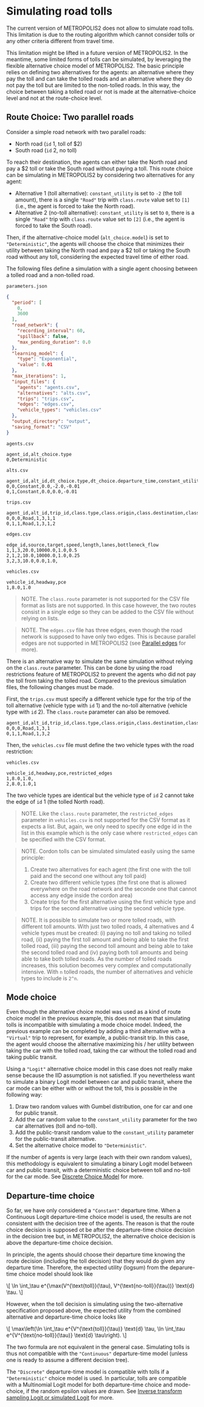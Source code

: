 # Simulating road tolls

The current version of METROPOLIS2 does not allow to simulate road tolls.
This limitation is due to the routing algorithm which cannot consider tolls or any other criteria
different from travel time.

This limitation might be lifted in a future version of METROPOLIS2.
In the meantime, some limited forms of tolls can be simulated, by leveraging the flexible
alternative choice model of METROPOLIS2.
The basic principle relies on defining two alternatives for the agents: an alternative where they
pay the toll and can take the tolled roads and an alternative where they do not pay the toll but are
limited to the non-tolled roads.
In this way, the choice between taking a tolled road or not is made at the alternative-choice level
and not at the route-choice level.

## Route Choice: Two parallel roads

Consider a simple road network with two parallel roads:

- North road (`id` 1, toll of $2)
- South road (`id` 2, no toll)

To reach their destination, the agents can either take the North road and pay a $2 toll or take the
South road without paying a toll.
This route choice can be simulating in METROPOLIS2 by considering two alternatives for any agent:

- Alternative 1 (toll alternative): `constant_utility` is set to `-2` (the toll amount), there is a
  single `"Road"` trip with `class.route` value set to `[1]` (i.e., the agent is forced to take the
  North road).
- Alternative 2 (no-toll alternative): `constant_utility` is set to `0`, there is a single `"Road"`
  trip with `class.route` value set to `[2]` (i.e., the agent is forced to take the South road).

Then, if the alternative-choice model (`alt_choice.model`) is set to `"Deterministic"`, the agents
will choose the choice that minimizes their utility between taking the North road and pay a $2 toll
or taking the South road without any toll, considering the expected travel time of either road.

The following files define a simulation with a single agent choosing between a tolled road and a
non-tolled road.

`parameters.json`
```json
{
  "period": [
    0,
    3600
  ],
  "road_network": {
    "recording_interval": 60,
    "spillback": false,
    "max_pending_duration": 0.0
  },
  "learning_model": {
    "type": "Exponential",
    "value": 0.01
  },
  "max_iterations": 1,
  "input_files": {
    "agents": "agents.csv",
    "alternatives": "alts.csv",
    "trips": "trips.csv",
    "edges": "edges.csv",
    "vehicle_types": "vehicles.csv"
  },
  "output_directory": "output",
  "saving_format": "CSV"
}
```

`agents.csv`
```csv
agent_id,alt_choice.type
0,Deterministic
```

`alts.csv`
```csv
agent_id,alt_id,dt_choice.type,dt_choice.departure_time,constant_utility,total_travel_utility.one
0,0,Constant,0.0,-2.0,-0.01
0,1,Constant,0.0,0.0,-0.01
```

`trips.csv`
```csv
agent_id,alt_id,trip_id,class.type,class.origin,class.destination,class.vehicle,class.route
0,0,0,Road,1,3,1,1
0,1,1,Road,1,3,1,2
```

`edges.csv`
```csv
edge_id,source,target,speed,length,lanes,bottleneck_flow
1,1,3,20.0,10000.0,1.0,0.5
2,1,2,10.0,10000.0,1.0,0.25
3,2,3,10.0,0.0,1.0,
```

`vehicles.csv`
```csv
vehicle_id,headway,pce
1,8.0,1.0
```

> NOTE. The `class.route` parameter is not supported for the CSV file format as lists are not
> supported. In this case however, the two routes consist in a single edge so they can be added to
> the CSV file without relying on lists.

> NOTE. The `edges.csv` file has three edges, even though the road network is supposed to have only
> two edges. This is because parallel edges are not supported in METROPOLIS2 (see
> [Parallel edges](./parallel_edges.md) for more).

There is an alternative way to simulate the same simulation without relying on the `class.route`
parameter.
This can be done by using the road restrictions feature of METROPOLIS2 to prevent the agents who did
not pay the toll from taking the tolled road.
Compared to the previous simulation files, the following changes must be made.

First, the `trips.csv` must specify a different vehicle type for the trip of the toll alternative
(vehicle type with `id` 1) and the no-toll alternative (vehicle type with `id` 2).
The `class.route` parameter can also be removed.

```csv
agent_id,alt_id,trip_id,class.type,class.origin,class.destination,class.vehicle
0,0,0,Road,1,3,1
0,1,1,Road,1,3,2
```

Then, the `vehicles.csv` file must define the two vehicle types with the road restriction:

`vehicles.csv`
```csv
vehicle_id,headway,pce,restricted_edges
1,8.0,1.0,
2,8.0,1.0,1
```

The two vehicle types are identical but the vehicle type of `id` 2 cannot take the edge of `id` 1
(the tolled North road).

> NOTE. Like the `class.route` parameter, the `restricted_edges` parameter in `vehicles.csv` is not
> supported for the CSV format as it expects a list. But, again, we only need to specify one edge id
> in the list in this example which is the only case where `restricted_edges` can be specified with
> the CSV format.

> NOTE. Cordon tolls can be simulated simulated easily using the same principle:
> 1. Create two alternatives for each agent (the first one with the toll paid and the second one
>    without any toll paid)
> 2. Create two different vehicle types (the first one that is allowed everywhere on the road
>    network and the seconde one that cannot access any edge inside the cordon area)
> 3. Create trips for the first alternative using the first vehicle type and trips for the second
>    alternative using the second vehicle type.

> NOTE. It is possible to simulate two or more tolled roads, with different toll amounts.
> With just two tolled roads, 4 alternatives and 4 vehicle types must be created: (i) paying no toll
> and taking no tolled road, (ii) paying the first toll amount and being able to take the first
> tolled road, (iii) paying the second toll amount and being able to take the second tolled road and
> (iv) paying both toll amounts and being able to take both tolled roads.
> As the number of tolled roads increases, this solution becomes very complex and computationally
> intensive.
> With `n` tolled roads, the number of alternatives and vehicle types to include is `2^n`.

## Mode choice

Even though the alternative choice model was used as a kind of route choice model in the previous
example, this does not mean that simulating tolls is incompatible with simulating a mode choice
model.
Indeed, the previous example can be completed by adding a third alternative with a `"Virtual"` trip
to represent, for example, a public-transit trip.
In this case, the agent would choose the alternative maximizing his / her utility between taking the
car with the tolled road, taking the car without the tolled road and taking public transit.

Using a `"Logit"` alternative choice model in this case does not really make sense because the IID
assumption is not satisfied.
If you nevertheless want to simulate a binary Logit model between car and public transit, where the
car mode can be either with or without the toll, this is possible in the following way:

1. Draw two random values with Gumbel distribution, one for car and one for public transit.
2. Add the car random value to the `constant_utility` parameter for the two car alternatives (toll
   and no-toll).
3. Add the public-transit random value to the `constant_utility` parameter for the public-transit
   alternative.
4. Set the alternative choice model to `"Deterministic"`.

If the number of agents is very large (each with their own random values), this methodology is
equivalent to simulating a binary Logit model between car and public transit, with a deterministic
choice between toll and no-toll for the car mode.
See [Discrete Choice Model](/getting_started/input/agents.html#discrete-choice-model) for more.

## Departure-time choice

So far, we have only considered a `"Constant"` departure time.
When a Continuous Logit departure-time choice model is used, the results are not consistent with the
decision tree of the agents.
The reason is that the route choice decision is supposed ot be after the departure-time choice
decision in the decision tree but, in METROPOLIS2, the alternative choice decision is above the
departure-time choice decision.

In principle, the agents should choose their departure time knowing the route decision (including
the toll decision) that they would do given any departure time.
Therefore, the expected utility (logsum) from the deparure-time choice model should look like

\\[
    \ln \int\_\tau e^{\max(V^{\text{toll}}(\tau), V^{\text{no-toll}}(\tau))} \text{d} \tau.
\\]

However, when the toll decision is simulating using the two-alternative specification proposed
above, the expected utility from the combined alternative and departure-time choice looks like

\\[
    \max\left(\ln \int\_\tau e^{V^{\text{toll}}(\tau)} \text{d} \tau, \ln \int\_\tau e^{V^{\text{no-toll}}(\tau)} \text{d} \tau\right).
\\]

The two formula are not equivalent in the general case.
Simulating tolls is thus not compatible with the `"Continuous"` departure-time model (unless
one is ready to assume a different decision tree).

The `"Discrete"` departure-time model is compatible with tolls if a `"Deterministic"` choice model
is used.
In particular, tolls are compatible with a Multinomial Logit model for both departure-time choice
and mode-choice, if the random epsilon values are drawn.
See [Inverse transform sampling Logit or simulated Logit](./logit_u_vs_epsilon.md) for more.
